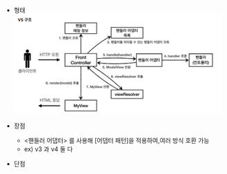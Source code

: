 - 형태
![img.png](img.png)

- 장점
  -  <핸들러 어댑터> 를 사용해 [어댑터 패턴]을 적용하여,여러 방식 호환 가능
    - ex) v3 과 v4 둘 다 

- 단점 
